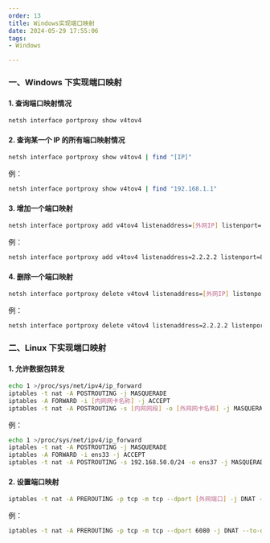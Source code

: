 ```yaml
---
order: 13
title: Windows实现端口映射
date: 2024-05-29 17:55:06
tags:
- Windows

---
```

### 一、Windows 下实现端口映射

#### 1. 查询端口映射情况

```bash
netsh interface portproxy show v4tov4
```

#### 2. 查询某一个 IP 的所有端口映射情况

```bash
netsh interface portproxy show v4tov4 | find "[IP]"
```

例：

```bash
netsh interface portproxy show v4tov4 | find "192.168.1.1"
```

#### 3. 增加一个端口映射

```bash
netsh interface portproxy add v4tov4 listenaddress=[外网IP] listenport=[外网端口] connectaddress=[内网IP] connectport=[内网端口]
```

例：

```bash
netsh interface portproxy add v4tov4 listenaddress=2.2.2.2 listenport=8080 connectaddress=192.168.1.50 connectport=80
```

#### 4. 删除一个端口映射

```bash
netsh interface portproxy delete v4tov4 listenaddress=[外网IP] listenport=[外网端口]
```

例：

```bash
netsh interface portproxy delete v4tov4 listenaddress=2.2.2.2 listenport=
```

### 二、Linux 下实现端口映射

#### 1. 允许数据包转发

```bash
echo 1 >/proc/sys/net/ipv4/ip_forward
iptables -t nat -A POSTROUTING -j MASQUERADE
iptables -A FORWARD -i [内网网卡名称] -j ACCEPT
iptables -t nat -A POSTROUTING -s [内网网段] -o [外网网卡名称] -j MASQUERADE
```

例：

```bash
echo 1 >/proc/sys/net/ipv4/ip_forward
iptables -t nat -A POSTROUTING -j MASQUERADE
iptables -A FORWARD -i ens33 -j ACCEPT
iptables -t nat -A POSTROUTING -s 192.168.50.0/24 -o ens37 -j MASQUERADE
```

#### 2. 设置端口映射

```bash
iptables -t nat -A PREROUTING -p tcp -m tcp --dport [外网端口] -j DNAT --to-destination [内网地址]:[内网端口]
```

例：

```bash
iptables -t nat -A PREROUTING -p tcp -m tcp --dport 6080 -j DNAT --to-de
```
